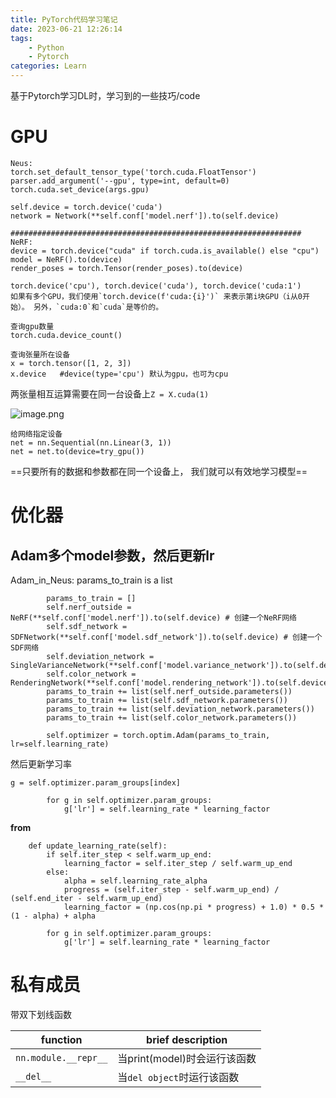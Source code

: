 ```yaml
---
title: PyTorch代码学习笔记
date: 2023-06-21 12:26:14
tags:
    - Python
    - Pytorch
categories: Learn
---
```


基于Pytorch学习DL时，学习到的一些技巧/code

<!-- more -->

# GPU

```
Neus: 
torch.set_default_tensor_type('torch.cuda.FloatTensor')
parser.add_argument('--gpu', type=int, default=0)
torch.cuda.set_device(args.gpu)

self.device = torch.device('cuda')
network = Network(**self.conf['model.nerf']).to(self.device)

#################################################################
NeRF:
device = torch.device("cuda" if torch.cuda.is_available() else "cpu")
model = NeRF().to(device)
render_poses = torch.Tensor(render_poses).to(device)
```

```
torch.device('cpu'), torch.device('cuda'), torch.device('cuda:1')
如果有多个GPU，我们使用`torch.device(f'cuda:{i}')` 来表示第i块GPU（i从0开始）。 另外，`cuda:0`和`cuda`是等价的。

查询gpu数量
torch.cuda.device_count()

查询张量所在设备
x = torch.tensor([1, 2, 3])
x.device   #device(type='cpu') 默认为gpu，也可为cpu
```

两张量相互运算需要在同一台设备上`Z = X.cuda(1)`

![image.png](https://raw.githubusercontent.com/yq010105/Blog_images/main/pictures/20230702204507.png)

```
给网络指定设备
net = nn.Sequential(nn.Linear(3, 1))
net = net.to(device=try_gpu())
```

==只要所有的数据和参数都在同一个设备上， 我们就可以有效地学习模型==

# 优化器

## Adam多个model参数，然后更新lr

Adam_in_Neus: params_to_train is a list

```
        params_to_train = []
        self.nerf_outside = NeRF(**self.conf['model.nerf']).to(self.device) # 创建一个NeRF网络
        self.sdf_network = SDFNetwork(**self.conf['model.sdf_network']).to(self.device) # 创建一个SDF网络
        self.deviation_network = SingleVarianceNetwork(**self.conf['model.variance_network']).to(self.device)
        self.color_network = RenderingNetwork(**self.conf['model.rendering_network']).to(self.device)
        params_to_train += list(self.nerf_outside.parameters())
        params_to_train += list(self.sdf_network.parameters())
        params_to_train += list(self.deviation_network.parameters())
        params_to_train += list(self.color_network.parameters())

        self.optimizer = torch.optim.Adam(params_to_train, lr=self.learning_rate)
```

然后更新学习率

`g = self.optimizer.param_groups[index]`

```
        for g in self.optimizer.param_groups:
            g['lr'] = self.learning_rate * learning_factor
```
**from**
```
    def update_learning_rate(self):
        if self.iter_step < self.warm_up_end:
            learning_factor = self.iter_step / self.warm_up_end
        else:
            alpha = self.learning_rate_alpha
            progress = (self.iter_step - self.warm_up_end) / (self.end_iter - self.warm_up_end)
            learning_factor = (np.cos(np.pi * progress) + 1.0) * 0.5 * (1 - alpha) + alpha

        for g in self.optimizer.param_groups:
            g['lr'] = self.learning_rate * learning_factor
```

# 私有成员
带双下划线函数

| function   | brief description |
| ---------- | ----------------- |
| `nn.module.__repr__`  |        当print(model)时会运行该函数           |
| `__del__`           |         当`del object`时运行该函数           |

